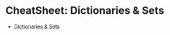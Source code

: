 # CheatSheet: Dictionaries & Sets

- [Dictionaries & Sets](https://cf-courses-data.s3.us.cloud-object-storage.appdomain.cloud/IBMDeveloperSkillsNetwork-PY0101EN-SkillsNetwork/labs/handouts/Cheat_Sheet_Week-2_Part-2.md.html?origin=www.coursera.org)